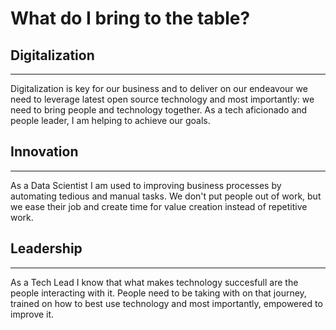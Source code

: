 <style>
td {
  text-align: center;
}
th {
  text-align: center;
}
.center {
  margin-left: auto;
  margin-right: auto;
}
</style>

# What do I bring to the table?

## Digitalization
***
Digitalization is key for our business and to deliver on our endeavour we need to leverage latest open source technology and most importantly: we need to bring people and technology together. As a tech aficionado and people leader, I am helping to achieve our goals.

## Innovation
***
As a Data Scientist I am used to improving business processes by automating tedious and manual tasks. We don't put people out of work, but we ease their job and create time for value creation instead of repetitive work.

## Leadership
***
As a Tech Lead I know that what makes technology succesfull are the people interacting with it. People need to be taking with on that journey, trained on how to best use technology and most importantly, empowered to improve it.